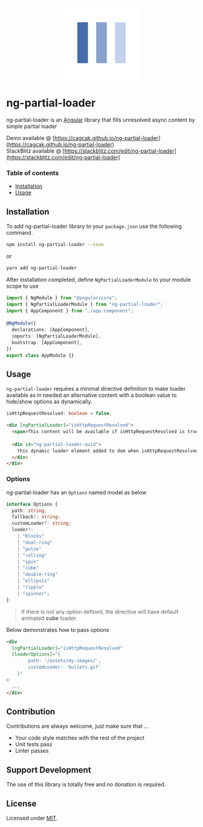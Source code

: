 <p align="center">
  <img alt="NG Partial Loader Plugin" src="https://github.com/cagcak/ng-partial-loader/blob/main/projects/ng-partial-loader/src/assets/pulse.svg">
</p>

# ng-partial-loader

ng-partial-loader is an [Angular](https://angular.io/) library that fills unresolved async content by simple partial loader

Demo available @ [https://cagcak.github.io/ng-partial-loader](https://cagcak.github.io/ng-partial-loader)  
StackBlitz available @ [https://stackblitz.com/edit/ng-partial-loader](https://stackblitz.com/edit/ng-partial-loader)

### Table of contents

- [Installation](#installation)
- [Usage](#usage)

## Installation

To add ng-partial-loader library to your `package.json` use the following command.

```bash
npm install ng-partial-loader --save
```

or

```bash
yarn add ng-partial-loader
```

After installation completed, define `NgPartialLoaderModule` to your module scope to use

```typescript
import { NgModule } from "@angular/core";
import { NgPartialLoaderModule } from "ng-partial-loader";
import { AppComponent } from "./app.component";

@NgModule({
  declarations: [AppComponent],
  imports: [NgPartialLoaderModule],
  bootstrap: [AppComponent],
})
export class AppModule {}
```

## Usage

`ng-partial-loader` requires a minimal directive definition to make loader available as in needed an alternative content with a boolean value to hide/show options as dynamically.

```typescript
isHttpRequestResolved: boolean = false;
```

```html
<div [ngPartialLoader]="isHttpRequestResolved">
  <span>This content will be available if isHttpRequestResolved is true</span>

  <div id="ng-partial-loader-uuid">
    this dynamic loader element added to dom when isHttpRequestResolved is true
  </div>
</div>
```

### Options

ng-partial-loader has an `Options` named model as below

```typescript
interface Options {
  path: string;
  fallback?: string;
  customLoader?: string;
  loader?:
    | "blocks"
    | "dual-ring"
    | "pulse"
    | "rolling"
    | "spin"
    | "cube"
    | "double-ring"
    | "ellipsis"
    | "ripple"
    | "spinner";
}
```

> If there is not any option defined, the directive will have default animated **cube** loader.

Below demonstrates how to pass options

```html
<div
  [ngPartialLoader]="isHttpRequestResolved"
  [loaderOptions]="{
        path: '/assets/my-images/',
        customLoader: 'bullets.gif'
    }"
>
  ...
</div>
```

## Contribution

Contributions are always welcome, just make sure that ...

- Your code style matches with the rest of the project
- Unit tests pass
- Linter passes

## Support Development

The use of this library is totally free and no donation is required.

## License

Licensed under [MIT](https://opensource.org/licenses/MIT).
